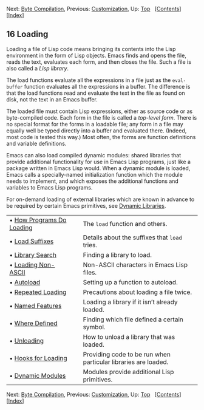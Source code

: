 

Next: [Byte Compilation](Byte-Compilation.html), Previous: [Customization](Customization.html), Up: [Top](index.html)   \[[Contents](index.html#SEC_Contents "Table of contents")]\[[Index](Index.html "Index")]

## 16 Loading

Loading a file of Lisp code means bringing its contents into the Lisp environment in the form of Lisp objects. Emacs finds and opens the file, reads the text, evaluates each form, and then closes the file. Such a file is also called a *Lisp library*.

The load functions evaluate all the expressions in a file just as the `eval-buffer` function evaluates all the expressions in a buffer. The difference is that the load functions read and evaluate the text in the file as found on disk, not the text in an Emacs buffer.

The loaded file must contain Lisp expressions, either as source code or as byte-compiled code. Each form in the file is called a *top-level form*. There is no special format for the forms in a loadable file; any form in a file may equally well be typed directly into a buffer and evaluated there. (Indeed, most code is tested this way.) Most often, the forms are function definitions and variable definitions.

Emacs can also load compiled dynamic modules: shared libraries that provide additional functionality for use in Emacs Lisp programs, just like a package written in Emacs Lisp would. When a dynamic module is loaded, Emacs calls a specially-named initialization function which the module needs to implement, and which exposes the additional functions and variables to Emacs Lisp programs.

For on-demand loading of external libraries which are known in advance to be required by certain Emacs primitives, see [Dynamic Libraries](Dynamic-Libraries.html).

|                                                           |    |                                                                |
| :-------------------------------------------------------- | -- | :------------------------------------------------------------- |
| • [How Programs Do Loading](How-Programs-Do-Loading.html) |    | The `load` function and others.                                |
| • [Load Suffixes](Load-Suffixes.html)                     |    | Details about the suffixes that `load` tries.                  |
| • [Library Search](Library-Search.html)                   |    | Finding a library to load.                                     |
| • [Loading Non-ASCII](Loading-Non_002dASCII.html)         |    | Non-ASCII characters in Emacs Lisp files.                      |
| • [Autoload](Autoload.html)                               |    | Setting up a function to autoload.                             |
| • [Repeated Loading](Repeated-Loading.html)               |    | Precautions about loading a file twice.                        |
| • [Named Features](Named-Features.html)                   |    | Loading a library if it isn’t already loaded.                  |
| • [Where Defined](Where-Defined.html)                     |    | Finding which file defined a certain symbol.                   |
| • [Unloading](Unloading.html)                             |    | How to unload a library that was loaded.                       |
| • [Hooks for Loading](Hooks-for-Loading.html)             |    | Providing code to be run when particular libraries are loaded. |
| • [Dynamic Modules](Dynamic-Modules.html)                 |    | Modules provide additional Lisp primitives.                    |

Next: [Byte Compilation](Byte-Compilation.html), Previous: [Customization](Customization.html), Up: [Top](index.html)   \[[Contents](index.html#SEC_Contents "Table of contents")]\[[Index](Index.html "Index")]
